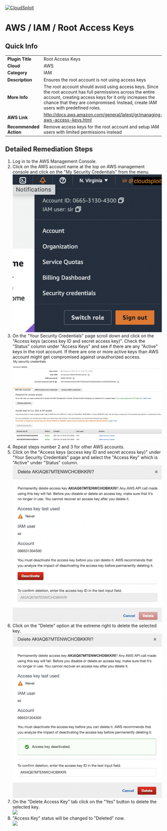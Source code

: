 [![CloudSploit](https://cloudsploit.com/img/logo-new-big-text-100.png "CloudSploit")](https://cloudsploit.com)

# AWS / IAM / Root Access Keys

## Quick Info

| | |
|-|-|
| **Plugin Title** | Root Access Keys |
| **Cloud** | AWS |
| **Category** | IAM |
| **Description** | Ensures the root account is not using access keys |
| **More Info** | The root account should avoid using access keys. Since the root account has full permissions across the entire account, creating access keys for it only increases the chance that they are compromised. Instead, create IAM users with predefined roles. |
| **AWS Link** | http://docs.aws.amazon.com/general/latest/gr/managing-aws-access-keys.html |
| **Recommended Action** | Remove access keys for the root account and setup IAM users with limited permissions instead |

## Detailed Remediation Steps
1. Log in to the AWS Management Console.
2. Click on the AWS account name at the top on AWS management console and click on the "My Security Credentials" from the menu.</br><img src="/resources/aws/iam/root-access-keys/step2.png"/>
3. On the "Your Security Credentials" page scroll down and click on the "Access keys (access key ID and secret access key)". Check the "Status" column under "Access Keys" and see if there are any "Active" keys in the root account. If there are one or more active keys than AWS account might get compromised against unauthorized access.</br><img src="/resources/aws/iam/root-access-keys/step3.png"/>
4. Repeat steps number 2 and 3 for other AWS accounts.</br>
5. Click on the "Access keys (access key ID and secret access key)" under "Your Security Credentials" page and select the "Access Key" which is "Active" under "Status" column.</br><img src="/resources/aws/iam/root-access-keys/step5.png"/>
6. Click on the "Delete" option at the extreme right to delete the selected key.</br><img src="/resources/aws/iam/root-access-keys/step6.png"/>
7. On the "Delete Access Key" tab click on the "Yes" button to delete the selected key.</br><img src="/resources/aws/iam/root-access-keys/step7.png"/>
8. "Access Key" status will be changed to "Deleted" now. </br><img src="/resources/aws/iam/root-access-keys/step8.png"/>
